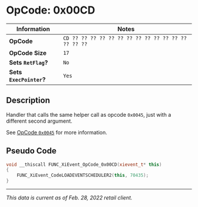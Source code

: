 # OpCode: 0x00CD

| Information               | Notes |
|---                        |---    |
| **OpCode**                | `CD ?? ?? ?? ?? ?? ?? ?? ?? ?? ?? ?? ?? ?? ?? ?? ??` |
| **OpCode Size**           | `17`  |
| **Sets `RetFlag`?**       | `No`  |
| **Sets `ExecPointer`?**   | `Yes` |

## Description

Handler that calls the same helper call as opcode `0x0045`, just with a different second argument.

See [OpCode `0x0045`](OpCodes/0x0045.md) for more information.

## Pseudo Code

```cpp
void __thiscall FUNC_XiEvent_OpCode_0x00CD(xievent_t* this)
{
    FUNC_XiEvent_CodeLOADEVENTSCHEDULER2(this, 70435);
}
```

---

_This data is current as of Feb. 28, 2022 retail client._